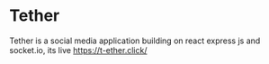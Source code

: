 # Tether
Tether is a social media application building on react express js and socket.io,
its live https://t-ether.click/

